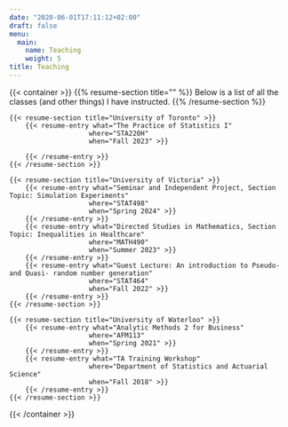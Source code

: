 ```yaml
---
date: "2020-06-01T17:11:12+02:00"
draft: false
menu:
  main:
    name: Teaching
    weight: 5
title: Teaching
---
```



{{< container >}}
    {{% resume-section title="" %}}
Below is a list of all the classes (and other things) I have instructed.
    {{% /resume-section %}}
    
    {{< resume-section title="University of Toronto" >}}
        {{< resume-entry what="The Practice of Statistics I"
                        where="STA220H"
                        when="Fall 2023" >}}

        {{< /resume-entry >}}
    {{< /resume-section >}}
    
    {{< resume-section title="University of Victoria" >}}
        {{< resume-entry what="Seminar and Independent Project, Section Topic: Simulation Experiments"
                        where="STAT498"
                        when="Spring 2024" >}}
        {{< /resume-entry >}}
        {{< resume-entry what="Directed Studies in Mathematics, Section Topic: Inequalities in Healthcare"
                        where="MATH490"
                        when="Summer 2023" >}}
        {{< /resume-entry >}}
        {{< resume-entry what="Guest Lecture: An introduction to Pseudo- and Quasi- random number generation"
                        where="STAT464"
                        when="Fall 2022" >}}
        {{< /resume-entry >}}
    {{< /resume-section >}}
    
    {{< resume-section title="University of Waterloo" >}}
        {{< resume-entry what="Analytic Methods 2 for Business"
                        where="AFM113"
                        when="Spring 2021" >}}
        {{< /resume-entry >}}
        {{< resume-entry what="TA Training Workshop"
                        where="Department of Statistics and Actuarial Science"
                        when="Fall 2018" >}}
        {{< /resume-entry >}}
    {{< /resume-section >}}


{{< /container >}}
                            
